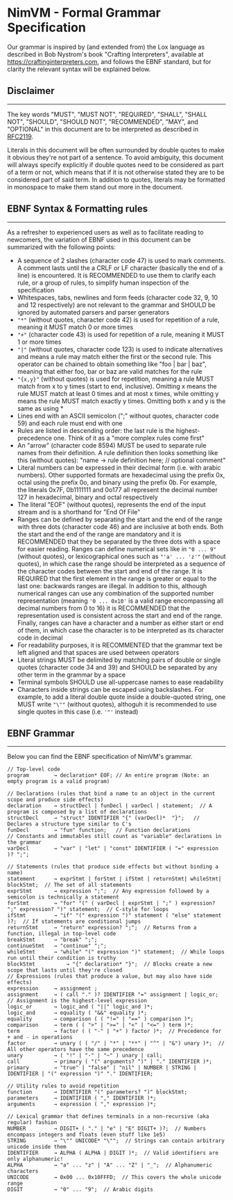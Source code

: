 # NimVM - Formal Grammar Specification

Our grammar is inspired by (and extended from) the Lox language as described in Bob Nystrom's book "Crafting Interpreters", 
available at https://craftinginterpreters.com, and follows the EBNF standard, but for clarity the relevant syntax will
be explained below.

## Disclaimer
----------------------------------------------
The key words "MUST", "MUST NOT", "REQUIRED", "SHALL", "SHALL NOT", "SHOULD", "SHOULD NOT", "RECOMMENDED", "MAY", and
"OPTIONAL" in this document are to be interpreted as described in [RFC2119](https://datatracker.ietf.org/doc/html/rfc2119).

Literals in this document will be often surrounded by double quotes to make it obvious they're not part of a sentence. To
avoid ambiguity, this document will always specify explicitly if double quotes need to be considered as part of a term or not,
which means that if it is not otherwise stated they are to be considered part of said term. In addition to quotes, literals
may be formatted in monospace to make them stand out more in the document.

## EBNF Syntax & Formatting rules
----------------------------------------------
As a refresher to experienced users as well as to facilitate reading to newcomers, the variation of EBNF used in this
document can be summarized with the following points:
- A sequence of 2 slashes (character code 47) is used to mark comments. A comment lasts until the
  a CRLF or LF character (basically the end of a line) is encountered. It is RECOMMENDED to use 
  them to clarify each rule, or a group of rules, to simplify human inspection of the specification
- Whitespaces, tabs, newlines and form feeds (character code 32, 9, 10 and 12 respectively) are not 
  relevant to the grammar and SHOULD be ignored by automated parsers and parser generators
- `"*"` (without quotes, character code 42) is used for repetition of a rule, meaning it MUST match 0 or more times
- `"+"` (character code 43) is used for repetition of a rule, meaning it MUST 1 or more times
- `"|"` (without quotes, character code 123) is used to indicate alternatives and means a rule may match either the first or
  the second rule. This operator can be chained to obtain something like "foo | bar | baz", meaning that either
  foo, bar or baz are valid matches for the rule
- `"{x,y}"` (without quotes) is used for repetition, meaning a rule MUST match from x to y times (start to end, inclusive).
  Omitting x means the rule MUST match at least 0 times and at most x times, while omitting y means the rule
  MUST match exactly y times. Omitting both x and y is the same as using *
- Lines end with an ASCII semicolon (";" without quotes, character code 59) and each rule must end with one
- Rules are listed in descending order: the last rule is the highest-precedence one. Think of it as a "more complex rules
  come first"
- An "arrow" (character code 8594) MUST be used to separate rule names from their definition.
  A rule definition then looks something like this (without quotes): "name → rule definition here; // optional comment"
- Literal numbers can be expressed in their decimal form (i.e. with arabic numbers). Other supported formats are 
  hexadecimal using the prefix 0x, octal using the prefix 0o, and binary using the prefix 0b. For example,
  the literals 0x7F, 0b1111111 and 0o177 all represent the decimal number 127 in hexadecimal, binary and
  octal respectively
- The literal "EOF" (without quotes), represents the end of the input stream and is a shorthand for "End Of File"
- Ranges can be defined by separating the start and the end of the range with three dots (character code 46) and
  are inclusive at both ends. Both the start and the end of the range are mandatory and it is RECOMMENDED that they
  be separated by the three dots with a space for easier reading. Ranges can define numerical sets like in `"0 ... 9"` (without quotes),
  or lexicographical ones such as `"'a' ... 'z'"` (without quotes), in which case the range should be interpreted as a sequence of the 
  character codes between the start and end of the range. It is REQUIRED that the first element in the range is greater
  or equal to the last one: backwards ranges are illegal. In addition to this, although numerical ranges can use any 
  combination of the supported number representation (meaning `'0 ... 0x10'` is a valid range encompassing all decimal
  numbers from 0 to 16) it is RECOMMENDED that the representation used is consistent across the start and end of the range.
  Finally, ranges can have a character and a number as either start or end of them, in which case the character is to be
  interpreted as its character code in decimal
 - For readability purposes, it is RECOMMENTED that the grammar text be left aligned and that spaces are used between
   operators
 - Literal strings MUST be delimited by matching pairs of double or single quotes (character code 34 and 39) and SHOULD be separated
   by any other term in the grammar by a space
 - Terminal symbols SHOULD use all-uppercase names to ease readability
 - Characters inside strings can be escaped using backslashes. For example, to add a literal double quote inside a double-quoted string, one MUST
   write `"\""` (without quotes), althoguh it is recommended to use single quotes in this case (i.e. `'"'` instead)

## EBNF Grammar
----------------------------------------------
Below you can find the EBNF specification of NimVM's grammar.

```   
// Top-level code
program        → declaration* EOF; // An entire program (Note: an empty program is a valid program)

// Declarations (rules that bind a name to an object in the current scope and produce side effects)
declaration    → structDecl | funDecl | varDecl | statement;  // A program is composed by a list of declarations
structDecl     → "struct" IDENTIFIER "{" (varDecl)*  "}";   // Declares a structure type similar to C's
funDecl        → "fun" function;   // Function declarations
// Constants and immutables still count as "variable" declarations in the grammar
varDecl        → "var" | "let" | "const" IDENTIFIER ( "=" expression )? ";";

// Statements (rules that produce side effects but without binding a name)
statement      → exprStmt | forStmt | ifStmt | returnStmt| whileStmt| blockStmt;  // The set of all statements
exprStmt       → expression ";";  // Any expression followed by a semicolon is technically a statement
forStmt        → "for" "(" ( varDecl | exprStmt | ";" ) expression? ";" expression? ")" statement;  // C-style for loops
ifStmt         → "if" "(" expression ")" statement ( "else" statement )?;  // If statements are conditional jumps
returnStmt     → "return" expression? ";";  // Returns from a function, illegal in top-level code
breakStmt      → "break" ";";
continueStmt   → "continue" ";";
whileStmt      → "while" "(" expression ")" statement;  // While loops run until their condition is truthy
blockStmt          → "{" declaration* "}";  // Blocks create a new scope that lasts until they're closed
// Expressions (rules that produce a value, but may also have side effects)
expression     → assignment ;
assignment     → ( call "." )? IDENTIFIER "=" assignment | logic_or;  // Assignment is the highest-level expression
logic_or       → logic_and ( "||" logic_and )*; 
logic_and      → equality ( "&&" equality )*;
equality       → comparison ( ( "!=" | "==" ) comparison )*;
comparison     → term ( ( ">" | ">=" | "<" | "<=" ) term )*;
term           → factor ( ( "-" | "+" ) factor )*;  // Precedence for + and - in operations
factor         → unary ( ( "/" | "*" | "**" | "^" | "&") unary )*;  // All other operators have the same precedence
unary          → ( "!" | "-" | "~" ) unary | call;
call           → primary ( "(" arguments? ")" | "." IDENTIFIER )*;
primary        → "true" | "false" | "nil" | NUMBER | STRING | IDENTIFIER | "(" expression ")" "." IDENTIFIER;

// Utility rules to avoid repetition
function       → IDENTIFIER "(" parameters? ")" blockStmt;
parameters     → IDENTIFIER ( "," IDENTIFIER )*;
arguments      → expression ( "," expression )*;

// Lexical grammar that defines terminals in a non-recursive (aka regular) fashion
NUMBER         → DIGIT+ ( "." | "e" | "E" DIGIT+ )?;  // Numbers encompass integers and floats (even stuff like 1e5)
STRING         → "\"" UNICODE* "\"";  // Strings can contain arbitrary unicode inside them
IDENTIFIER     → ALPHA ( ALPHA | DIGIT )*;  // Valid identifiers are only alphanumeric!
ALPHA          → "a" ... "z" | "A" ... "Z" | "_";  // Alphanumeric characters
UNICODE        → 0x00 ... 0x10FFFD;  // This covers the whole unicode range
DIGIT          → "0" ... "9";  // Arabic digits
```